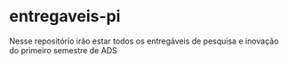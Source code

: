 # entregaveis-pi
Nesse repositório irão estar todos os entregáveis de pesquisa e inovação do primeiro semestre de ADS
